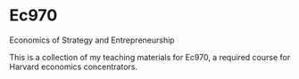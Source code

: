 # Ec970
Economics of Strategy and Entrepreneurship

This is a collection of my teaching materials for Ec970, a required course for Harvard economics concentrators. 
